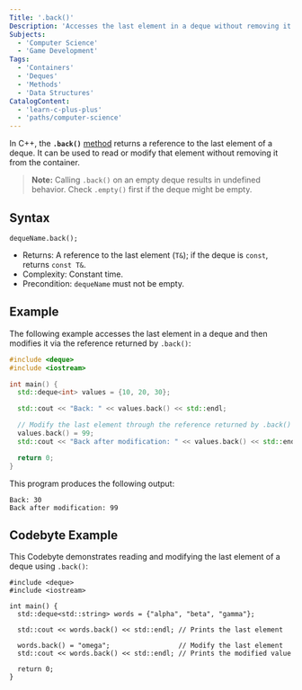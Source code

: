 ```yaml
---
Title: '.back()'
Description: 'Accesses the last element in a deque without removing it.'
Subjects:
  - 'Computer Science'
  - 'Game Development'
Tags:
  - 'Containers'
  - 'Deques'
  - 'Methods'
  - 'Data Structures'
CatalogContent:
  - 'learn-c-plus-plus'
  - 'paths/computer-science'
---
```


In C++, the **`.back()`** [method](https://www.codecademy.com/resources/docs/cpp/methods) returns a reference to the last element of a deque. It can be used to read or modify that element without removing it from the container.

> **Note:** Calling `.back()` on an empty deque results in undefined behavior. Check `.empty()` first if the deque might be empty.

## Syntax

```pseudo
dequeName.back();
```

- Returns: A reference to the last element (`T&`); if the deque is `const`, returns `const T&`.
- Complexity: Constant time.
- Precondition: `dequeName` must not be empty.

## Example

The following example accesses the last element in a deque and then modifies it via the reference returned by `.back()`:

```cpp
#include <deque>
#include <iostream>

int main() {
  std::deque<int> values = {10, 20, 30};

  std::cout << "Back: " << values.back() << std::endl;

  // Modify the last element through the reference returned by .back()
  values.back() = 99;
  std::cout << "Back after modification: " << values.back() << std::endl;

  return 0;
}
```

This program produces the following output:

```shell
Back: 30
Back after modification: 99
```

## Codebyte Example

This Codebyte demonstrates reading and modifying the last element of a deque using `.back()`:

```codebyte/cpp
#include <deque>
#include <iostream>

int main() {
  std::deque<std::string> words = {"alpha", "beta", "gamma"};

  std::cout << words.back() << std::endl; // Prints the last element

  words.back() = "omega";                 // Modify the last element
  std::cout << words.back() << std::endl; // Prints the modified value

  return 0;
}
```
